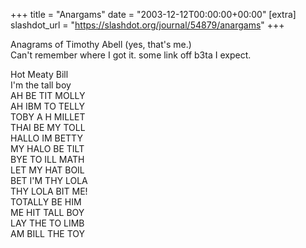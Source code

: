 +++
title = "Anargams"
date = "2003-12-12T00:00:00+00:00"
[extra]
slashdot_url = "https://slashdot.org/journal/54879/anargams"
+++

<p>Anagrams of Timothy Abell (yes, that's me.)<br>Can't remember where I got it. some link off b3ta I expect.</p>
<p>Hot Meaty Bill<br>I'm the tall boy<br>AH BE TIT MOLLY<br>AH IBM TO TELLY<br>TOBY A H MILLET<br>THAI BE MY TOLL<br>HALLO IM BETTY<br>MY HALO BE TILT<br>BYE TO ILL MATH<br>LET MY HAT BOIL<br>BET I'M THY LOLA<br>THY LOLA BIT ME!<br>TOTALLY BE HIM<br>ME HIT TALL BOY<br>LAY THE TO LIMB<br>AM BILL THE TOY</p>


